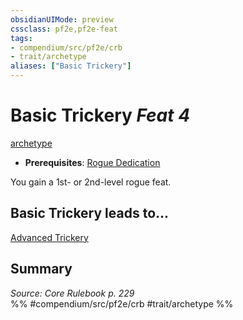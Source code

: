 ```yaml
---
obsidianUIMode: preview
cssclass: pf2e,pf2e-feat
tags:
- compendium/src/pf2e/crb
- trait/archetype
aliases: ["Basic Trickery"]
---
```

# Basic Trickery  *Feat 4*  
[archetype](../../Rules/traits/archetype.md)  

- **Prerequisites**: [Rogue Dedication](rogue-dedication.md)

You gain a 1st- or 2nd-level rogue feat.

## Basic Trickery leads to...

[Advanced Trickery](advanced-trickery.md)

## Summary

*Source: Core Rulebook p. 229*  
%% #compendium/src/pf2e/crb #trait/archetype %%